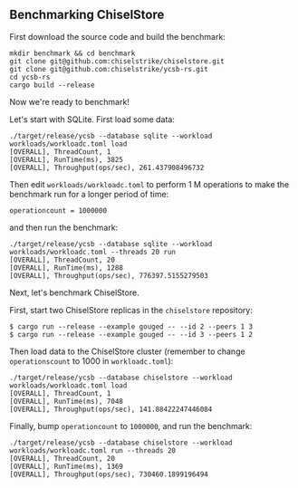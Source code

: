 ## Benchmarking ChiselStore

First download the source code and build the benchmark:

```
mkdir benchmark && cd benchmark
git clone git@github.com:chiselstrike/chiselstore.git
git clone git@github.com:chiselstrike/ycsb-rs.git
cd ycsb-rs
cargo build --release
```

Now we're ready to benchmark!

Let's start with SQLite. First load some data:

```
./target/release/ycsb --database sqlite --workload workloads/workloadc.toml load
[OVERALL], ThreadCount, 1
[OVERALL], RunTime(ms), 3825
[OVERALL], Throughput(ops/sec), 261.437908496732
```

Then edit `workloads/workloadc.toml` to perform 1 M operations to make the benchmark run for a longer period of time:

```
operationcount = 1000000 
```

and then run the benchmark:

```
./target/release/ycsb --database sqlite --workload workloads/workloadc.toml --threads 20 run
[OVERALL], ThreadCount, 20
[OVERALL], RunTime(ms), 1288
[OVERALL], Throughput(ops/sec), 776397.5155279503 
```

Next, let's benchmark ChiselStore.

First, start two ChiselStore replicas in the `chiselstore` repository:

```
$ cargo run --release --example gouged -- --id 2 --peers 1 3
$ cargo run --release --example gouged -- --id 3 --peers 1 2
```

Then load data to the ChiselStore cluster (remember to change `operationscount` to 1000 in `workloadc.toml`):

```
./target/release/ycsb --database chiselstore --workload workloads/workloadc.toml load
[OVERALL], ThreadCount, 1
[OVERALL], RunTime(ms), 7048
[OVERALL], Throughput(ops/sec), 141.88422247446084 
```

Finally, bump `operationcount` to `1000000`, and run the benchmark:

```
./target/release/ycsb --database chiselstore --workload workloads/workloadc.toml run --threads 20
[OVERALL], ThreadCount, 20
[OVERALL], RunTime(ms), 1369
[OVERALL], Throughput(ops/sec), 730460.1899196494
```
